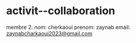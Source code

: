 # activit--collaboration
membre 2:
nom: cherkaoui
prenom: zaynab
email: zaynabcharkaoui2023@gmail.com